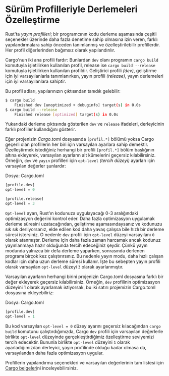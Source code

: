 # Sürüm Profilleriyle Derlemeleri Özelleştirme
Rust'ta *yayın profilleri*; bir programcının kodu derleme aşamasında çeşitli seçenekler üzerinde daha fazla denetime sahip olmasına izin veren, farklı yapılandırmalara sahip önceden tanımlanmış ve özelleştirilebilir profillerdir. Her profil diğerlerinden bağımsız olarak yapılandırılır.

Cargo'nun iki ana profili fardır: Bunlardan `dev` olanı programın `cargo build` komutuyla işletilirken kullanılan profil, release ise `cargo build --release` komutuyla işletilirken kullanılan profildir. Geliştirici profili *(dev)*, geliştirme için iyi varsayılanlarla tanımlanırken, yayın profili *(release)*, yayın derlemeleri için iyi varsayılanlara sahiptir.

Bu profil adları, yapılarınızın çıktısından tanıdık gelebilir:
```bash
$ cargo build
    Finished dev [unoptimized + debuginfo] target(s) in 0.0s
$ cargo build --release
    Finished release [optimized] target(s) in 0.0s
````
Yukarıdaki derleme çıktısında gösterilen `dev` ve `release` ifadeleri, derleyicinin farklı profiller kullandığını gösterir.

Eğer projenizin *Cargo.toml* dosyasında `[profil.*]` bölümü yoksa Cargo geçerli olan profillerin her biri için varsayılan ayarlara sahip demektir. Özelleştirmek istediğiniz herhangi bir profili `[profil.*]` bölüm başlığının altına ekleyerek, varsayılan ayarların alt kümelerini geçersiz kılabilirsiniz. Örneğin, `dev` ve `yayın` profilleri için `opt-level` *(tercih düzeyi)* ayarları için varsayılan değerler şunlardır:

Dosya: Cargo.toml
```rust
[profile.dev]
opt-level = 0

[profile.release]
opt-level = 3
````
`Opt-level` ayarı, Rust'ın kodunuza uygulayacağı 0-3 aralığındaki optimizasyon değerini kontrol eder. Daha fazla optimizasyon uygulamak derleme süresini uzatacağından, geliştirme aşamasındaysanız ve kodunuzu sık sık derliyorsanız, elde edilen kod daha yavaş çalışsa bile hızlı bir derleme süresi istersiniz. O nedenle `dev` profili için `opt-level` düzeyi varsayılanı `0` olarak atanmıştır. Derleme için daha fazla zaman harcamak ancak kodunuz yayınlanmaya hazır olduğunda tercih edeceğiniz şeydir. Çünkü yayın modunda yalnızca bir defa derleme yaparken, sonrasında derlenen programı birçok kez çalıştırırsınız. Bu nedenle yayın modu, daha hızlı çalışan kodlar için daha uzun derleme süresi kullanır. İşte bu sebepten yayın profili olarak varsayılan `opt-level` düzeyi `3` olarak ayarlanmıştır.

Varsayılan ayarların herhangi birini projenizin Cargo.toml dosyasına farklı bir değer ekleyerek geçersiz kılabilirsiniz. Örneğin, `dev` profilinin optimizasyon düzeyini 1 olarak ayarlamak istiyorsak, bu iki satırı projemizin Cargo.toml dosyasına ekleyebiliriz:

Dosya: Cargo.toml
```Rust
[profile.dev]
opt-level = 1
````
Bu kod varsayılan `opt-level = 0` düzey ayarını geçersiz kılacağından `cargo build` komutunu çalıştırdığımızda, Cargo `dev` profili için varsayılan değerlerle birlikte `opt-level` düzeyinde gerçekleştirdiğimiz özelleştirme seviyemizi tercih edecektir. Bununla birlikte `opt-level` düzeyini `1` olarak ayarladığımızdan derleyici, yayın profilinde olduğu kadar olmasa da, varsayılandan daha fazla optimizasyon uygular. 

Profillerin yapılandırma seçenekleri ve varsayılan değerlerinin tam listesi için [Cargo belgeleri](https://doc.rust-lang.org/cargo/reference/manifest.html#the-profile-sections)ni inceleyebilirsiniz.
